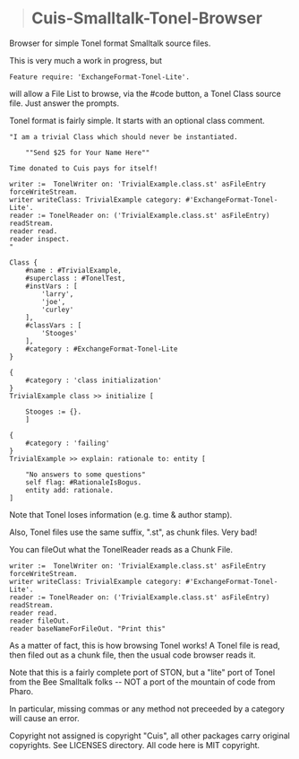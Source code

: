 ># Cuis-Smalltalk-Tonel-Browser
Browser for simple Tonel format Smalltalk source files.

This is very much a work in progress, but
````Smalltalk
Feature require: 'ExchangeFormat-Tonel-Lite'.
````
will allow a File List to browse, via the #code button, 
a Tonel Class source file.  Just answer the prompts.

Tonel format is fairly simple.  It starts with an optional class comment.
````
"I am a trivial Class which should never be instantiated.

	""Send $25 for Your Name Here""
	
Time donated to Cuis pays for itself!

writer :=  TonelWriter on: 'TrivialExample.class.st' asFileEntry forceWriteStream.
writer writeClass: TrivialExample category: #'ExchangeFormat-Tonel-Lite'.
reader := TonelReader on: ('TrivialExample.class.st' asFileEntry) readStream.
reader read.
reader inspect.
"

Class {
	#name : #TrivialExample,
	#superclass : #TonelTest,
	#instVars : [
		'larry',
		'joe',
		'curley'
	],
	#classVars : [
		'Stooges'
	],
	#category : #ExchangeFormat-Tonel-Lite
}

{
	#category : 'class initialization'
}
TrivialExample class >> initialize [

	Stooges := {}.
	]

{
	#category : 'failing'
}
TrivialExample >> explain: rationale to: entity [

	"No answers to some questions"
	self flag: #RationaleIsBogus.
	entity add: rationale.
]
````

Note that Tonel loses information (e.g. time & author stamp).

Also, Tonel files use the same suffix, ".st", as chunk files.  Very bad!

You can fileOut what the TonelReader reads as a Chunk File.
````Smalltalk
writer :=  TonelWriter on: 'TrivialExample.class.st' asFileEntry forceWriteStream.
writer writeClass: TrivialExample category: #'ExchangeFormat-Tonel-Lite'.
reader := TonelReader on: ('TrivialExample.class.st' asFileEntry) readStream.
reader read.
reader fileOut.
reader baseNameForFileOut. "Print this"
````

As a matter of fact, this is how browsing Tonel works!  A Tonel file
is read, then filed out as a chunk file, then the usual code
browser reads it.

Note that this is a fairly complete port of STON,
but a "lite" port of Tonel from the Bee Smalltalk folks --
NOT a port of the mountain of code from Pharo.  

In particular, missing commas or any method not
preceeded by a category will cause an error.

Copyright not assigned is copyright "Cuis",
all other packages carry original copyrights.
See LICENSES directory.
All code here is MIT copyright.

